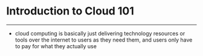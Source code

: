 # Introduction to Cloud 101
---------------------------

- cloud computing is basically just delivering technology resources or tools over the internet to users as they need them, and users only have to pay for what they actually use
